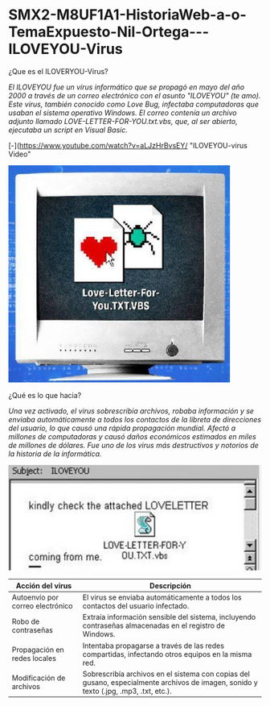 # SMX2-M8UF1A1-HistoriaWeb-a-o-TemaExpuesto-Nil-Ortega---ILOVEYOU-Virus

¿Que es el ILOVERYOU-Virus?

*El ILOVEYOU fue un virus informático que se propagó en mayo del año 2000 a través de un correo electrónico con el asunto "ILOVEYOU" (te amo). Este virus, también conocido como Love Bug, infectaba computadoras que usaban el sistema operativo Windows. El correo contenía un archivo adjunto llamado LOVE-LETTER-FOR-YOU.txt.vbs, que, al ser abierto, ejecutaba un script en Visual Basic.*



[-](https://www.youtube.com/watch?v=aLJzHrBvsEY/ "ILOVEYOU-virus Video"

![LOVE](https://github.com/NilOrtega/SMX2-M8UF1A1-HistoriaWeb-a-o-TemaExpuesto-Nil-Ortega---ILOVEYOU-Virus/blob/main/LOVE.png "Titulo opcional de la imagen")

¿Qué es lo que hacia?


*Una vez activado, el virus sobrescribía archivos, robaba información y se enviaba automáticamente a todos los contactos de la libreta de direcciones del usuario, lo que causó una rápida propagación mundial. Afectó a millones de computadoras y causó daños económicos estimados en miles de millones de dólares. Fue uno de los virus más destructivos y notorios de la historia de 
la informática.*



![SC](https://github.com/NilOrtega/SMX2-M8UF1A1-HistoriaWeb-a-o-TemaExpuesto-Nil-Ortega---ILOVEYOU-Virus/blob/main/SC.png "Titulo opcional de la imagen")

|Acción del virus| Descripción|
|---------------|---------------|
|Autoenvío por correo electrónico|El virus se enviaba automáticamente a todos los contactos del usuario infectado.|
|Robo de contraseñas|Extraía información sensible del sistema, incluyendo contraseñas almacenadas en el registro de Windows.|
|Propagación en redes locales|Intentaba propagarse a través de las redes compartidas, infectando otros equipos en la misma red.|
|Modificación de archivos|Sobrescribía archivos en el sistema con copias del gusano, especialmente archivos de imagen, sonido y texto (.jpg, .mp3, .txt, etc.).|
